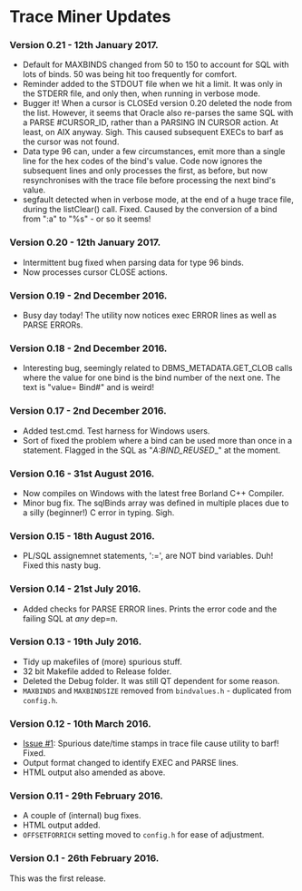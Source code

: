 # Trace Miner Updates

### Version 0.21 - 12th January 2017.
  - Default for MAXBINDS changed from 50 to 150 to account for SQL with lots of binds. 50 was being hit too frequently for comfort.
  - Reminder added to the STDOUT file when we hit a limit. It was only in the STDERR file, and only then, when running in verbose mode.
  - Bugger it! When a cursor is CLOSEd version 0.20 deleted the node from the list. However, it seems that Oracle also re-parses the same SQL with a PARSE #CURSOR_ID, rather than a PARSING IN CURSOR action. At least, on AIX anyway. Sigh. This caused subsequent EXECs to barf as the cursor was not found.
  - Data type 96 can, under a few circumstances, emit more than a single line for the hex codes of the bind's value. Code now ignores the subsequent lines and only processes the first, as before, but now resynchronises with the trace file before processing the next bind's value.
  - segfault detected when in verbose mode, at the end of a huge trace file, during the listClear() call. Fixed. Caused by the conversion of a bind from ":a" to "%s" - or so it seems!

### Version 0.20 - 12th January 2017.
  - Intermittent bug fixed when parsing data for type 96 binds.
  - Now processes cursor CLOSE actions.

### Version 0.19 - 2nd December 2016.
  - Busy day today! The utility now notices exec ERROR lines as well as PARSE ERRORs.

### Version 0.18 - 2nd December 2016.
  - Interesting bug, seemingly related to DBMS_METADATA.GET_CLOB calls where the value for one bind is the bind number of the next one. The text is "value= Bind#" and is weird!

### Version 0.17 - 2nd December 2016.
  - Added test.cmd. Test harness for Windows users.
  - Sort of fixed the problem where a bind can be used more than once in a statement. Flagged in the SQL as "__A_:BIND_REUSED__" at the moment.

### Version 0.16 - 31st August 2016.
  - Now compiles on Windows with the latest free Borland C++ Compiler.
  - Minor bug fix. The sqlBinds array was defined in multiple places due to a silly (beginner!) C error in typing. Sigh. 

### Version 0.15 - 18th August 2016.
  - PL/SQL assignemnet statements, ':=', are NOT bind variables. Duh! Fixed this nasty bug.

### Version 0.14 - 21st July 2016.
  - Added checks for PARSE ERROR lines. Prints the error code and the failing SQL at _any_ dep=n.

### Version 0.13 - 19th July 2016.
  - Tidy up makefiles of (more) spurious stuff.
  - 32 bit Makefile added to Release folder.
  - Deleted the Debug folder. It was still QT dependent for some reason.
  - `MAXBINDS` and `MAXBINDSIZE` removed from `bindvalues.h` - duplicated from `config.h`.

### Version 0.12 - 10th March 2016.
  - [Issue #1](https://github.com/NormanDunbar/TraceMiner/issues/1): Spurious date/time stamps in trace file cause utility to barf! Fixed.
  - Output format changed to identify EXEC and PARSE lines.
  - HTML output also amended as above.

### Version 0.11 - 29th February 2016.
  - A couple of (internal) bug fixes.
  - HTML output added.
  - `OFFSETFORRICH` setting moved to `config.h` for ease of adjustment.

### Version 0.1 - 26th February 2016.
This was the first release. 
